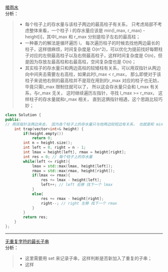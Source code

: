 [接雨水](https://leetcode-cn.com/problems/trapping-rain-water/)  
分析：  
> * 每个柱子上的存水量与该柱子两边的最高柱子有关系， 只考虑局部不考虑整体来看，一个柱子 i 的存水量应该是 min(l_max, r_max) - height[i]，其中l_max 和 r_max 分别是柱子左右的最高柱；  
> * 一种暴力的解法是循环遍历 i， 每次遍历柱子的时候去找他两边最长的柱子，这样很麻烦，时间复杂度是 O(n^2)，可以优化为提前找好每颗柱子对应的左侧最高柱子以及右侧最高柱子，这样时间复杂度是 O(n)，但是因为存放左最高柱和右最高柱，空间复杂度也是 O(n)；  
> * 其实柱子的存水量只和两边高柱的较矮柱有关系，可以用双指针从两边向中间夹击需要左右高柱，如果此时l_max < r_max， 那么即使对于该柱子来说他右侧的最高柱并不是现在用到的r_max 对应的柱子也无妨，毕竟只需l_max 限制住就可以了， 所以这会存水量只会和 l_max 有关系，与r_max 无关， 这时继续遍历左指针，寻找 l_max >= r_max， 这样柱子的存水量就和r_max 相关， 直到这俩指针相遇，这个思路比较巧妙；  
```C++
class Solution {
public:
// 用双指针法两边夹击， 因为各个柱子上的存水量只与他两边较短边有关系， 也就是和 min(lmax, rmax)以及自身的高度有关系
    int trap(vector<int>& height) {
        if(height.empty())
            return 0;
        int n = height.size();
        int left = 0, right = n - 1;
        int lmax = height[left], rmax = height[right];
        int res = 0; // 每个柱子上的存水量
        while(left <= right){
            lmax = std::max(lmax, height[left]);
            rmax = std::max(rmax, height[right]);
            if(lmax <= rmax){
                res += lmax - height[left];
                left++; // left 右移 找下一个 lmax
            }
            else{
                res += rmax - height[right];
                right--; // right 左移 找下一个 rmax
            }
        }
        return res;
    }
};
```  
---  
[无重复字符的最长子串](https://leetcode-cn.com/problems/longest-substring-without-repeating-characters/)  
分析：  
> * 这里需要用 set 来记录子串，这样判断是否新加入了重复的子串；  
> * 这样
